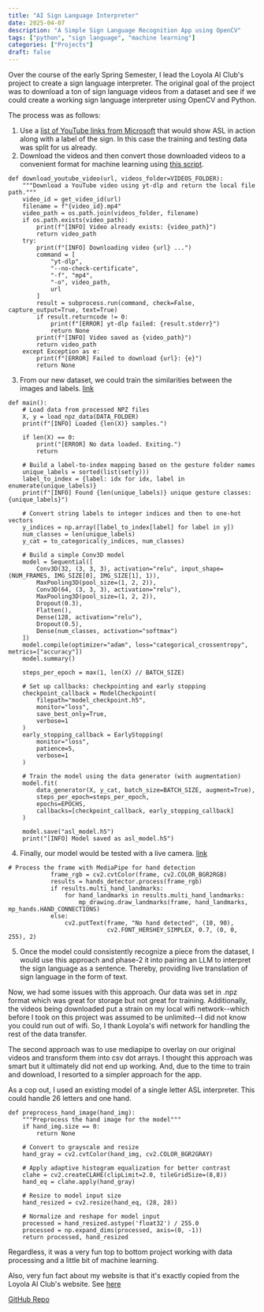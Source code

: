 ```yaml
---
title: "AI Sign Language Interpreter"
date: 2025-04-07
description: "A Simple Sign Language Recognition App using OpenCV"
tags: ["python", "sign language", "machine learning"]
categories: ["Projects"]
draft: false
---
```


Over the course of the early Spring Semester, I lead the Loyola AI Club's project to create a sign language 
interpreter. The original goal of the project was to download a ton of sign language videos from a dataset and see if we could create a working sign language interpreter using OpenCV and Python. 

The process was as follows:

1. Use a [list of YouTube links from Microsoft](https://github.com/loyolaaiclub/Sign-Language-Recognition/blob/8be753d802f3424ba300037bf7bb17334a498997/MS-ASL/MSASL_val.json) that would show ASL in action along with a label of the sign. In this case the training and testing data was split for us already.
2. Download the videos and then convert those downloaded videos to a convenient format for machine learning using [this script](https://github.com/loyolaaiclub/Sign-Language-Recognition/blob/8be753d802f3424ba300037bf7bb17334a498997/json_process.py). 

```
def download_youtube_video(url, videos_folder=VIDEOS_FOLDER):
    """Download a YouTube video using yt-dlp and return the local file path."""
    video_id = get_video_id(url)
    filename = f"{video_id}.mp4"
    video_path = os.path.join(videos_folder, filename)
    if os.path.exists(video_path):
        print(f"[INFO] Video already exists: {video_path}")
        return video_path
    try:
        print(f"[INFO] Downloading video {url} ...")
        command = [
            "yt-dlp",
            "--no-check-certificate",
            "-f", "mp4",
            "-o", video_path,
            url
        ]
        result = subprocess.run(command, check=False, capture_output=True, text=True)
        if result.returncode != 0:
            print(f"[ERROR] yt-dlp failed: {result.stderr}")
            return None
        print(f"[INFO] Video saved as {video_path}")
        return video_path
    except Exception as e:
        print(f"[ERROR] Failed to download {url}: {e}")
        return None
```

3. From our new dataset, we could train the similarities between the images and labels. [link](https://github.com/loyolaaiclub/Sign-Language-Recognition/blob/8be753d802f3424ba300037bf7bb17334a498997/json_training.py)

```
def main():
    # Load data from processed NPZ files
    X, y = load_npz_data(DATA_FOLDER)
    print(f"[INFO] Loaded {len(X)} samples.")

    if len(X) == 0:
        print("[ERROR] No data loaded. Exiting.")
        return

    # Build a label-to-index mapping based on the gesture folder names
    unique_labels = sorted(list(set(y)))
    label_to_index = {label: idx for idx, label in enumerate(unique_labels)}
    print(f"[INFO] Found {len(unique_labels)} unique gesture classes: {unique_labels}")

    # Convert string labels to integer indices and then to one-hot vectors
    y_indices = np.array([label_to_index[label] for label in y])
    num_classes = len(unique_labels)
    y_cat = to_categorical(y_indices, num_classes)

    # Build a simple Conv3D model
    model = Sequential([
        Conv3D(32, (3, 3, 3), activation="relu", input_shape=(NUM_FRAMES, IMG_SIZE[0], IMG_SIZE[1], 1)),
        MaxPooling3D(pool_size=(1, 2, 2)),
        Conv3D(64, (3, 3, 3), activation="relu"),
        MaxPooling3D(pool_size=(1, 2, 2)),
        Dropout(0.3),
        Flatten(),
        Dense(128, activation="relu"),
        Dropout(0.5),
        Dense(num_classes, activation="softmax")
    ])
    model.compile(optimizer="adam", loss="categorical_crossentropy", metrics=["accuracy"])
    model.summary()

    steps_per_epoch = max(1, len(X) // BATCH_SIZE)

    # Set up callbacks: checkpointing and early stopping
    checkpoint_callback = ModelCheckpoint(
        filepath="model_checkpoint.h5",
        monitor="loss",
        save_best_only=True,
        verbose=1
    )
    early_stopping_callback = EarlyStopping(
        monitor="loss",
        patience=5,
        verbose=1
    )

    # Train the model using the data generator (with augmentation)
    model.fit(
        data_generator(X, y_cat, batch_size=BATCH_SIZE, augment=True),
        steps_per_epoch=steps_per_epoch,
        epochs=EPOCHS,
        callbacks=[checkpoint_callback, early_stopping_callback]
    )

    model.save("asl_model.h5")
    print("[INFO] Model saved as asl_model.h5")
```

4. Finally, our model would be tested with a live camera. [link](https://github.com/loyolaaiclub/Sign-Language-Recognition/blob/8be753d802f3424ba300037bf7bb17334a498997/app_json.py#L24)

```
# Process the frame with MediaPipe for hand detection
            frame_rgb = cv2.cvtColor(frame, cv2.COLOR_BGR2RGB)
            results = hands_detector.process(frame_rgb)
            if results.multi_hand_landmarks:
                for hand_landmarks in results.multi_hand_landmarks:
                    mp_drawing.draw_landmarks(frame, hand_landmarks, mp_hands.HAND_CONNECTIONS)
            else:
                cv2.putText(frame, "No hand detected", (10, 90),
                            cv2.FONT_HERSHEY_SIMPLEX, 0.7, (0, 0, 255), 2)
```

5. Once the model could consistently recognize a piece from the dataset, I would use this approach and phase-2 it into pairing an LLM to interpret the sign language as a sentence. Thereby, providing live translation of sign language in the form of text.

Now, we had some issues with this approach. Our data was set in .npz format which was great for storage but not great for training. Additionally, the videos being downloaded put a strain on my local wifi network--which before I took on this project was assumed to be unlimited--I did not know you could run out of wifi. So, I thank Loyola's wifi network for handling the rest of the data transfer.

The second approach was to use mediapipe to overlay on our original videos and transform them into csv dot arrays. I thought this approach was smart but it ultimately did not end up working. And, due to the time to train and download, I resorted to a simpler approach for the app.

As a cop out, I used an existing model of a single letter ASL interpreter. This could handle 26 letters and one hand. 

```
def preprocess_hand_image(hand_img):
    """Preprocess the hand image for the model"""
    if hand_img.size == 0:
        return None
        
    # Convert to grayscale and resize
    hand_gray = cv2.cvtColor(hand_img, cv2.COLOR_BGR2GRAY)
    
    # Apply adaptive histogram equalization for better contrast
    clahe = cv2.createCLAHE(clipLimit=2.0, tileGridSize=(8,8))
    hand_eq = clahe.apply(hand_gray)
    
    # Resize to model input size
    hand_resized = cv2.resize(hand_eq, (28, 28))
    
    # Normalize and reshape for model input
    processed = hand_resized.astype('float32') / 255.0
    processed = np.expand_dims(processed, axis=(0, -1))
    return processed, hand_resized
```

Regardless, it was a very fun top to bottom project working with data processing and a little bit of machine learning. 

Also, very fun fact about my website is that it's exactly copied from the Loyola AI Club's website. See [here](https://loyolaaiclub.github.io/projects/movierec/)


[GitHub Repo](https://github.com/loyolaaiclub/Sign-Language-Recognition)